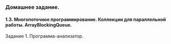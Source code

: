 ### Домашнее задание.

#### 1.3. Многопоточное программирование. Коллекции для параллельной работы. ArrayBlockingQueue.

Задание 1. Программа-анализатор.